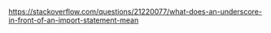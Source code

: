 <https://stackoverflow.com/questions/21220077/what-does-an-underscore-in-front-of-an-import-statement-mean>